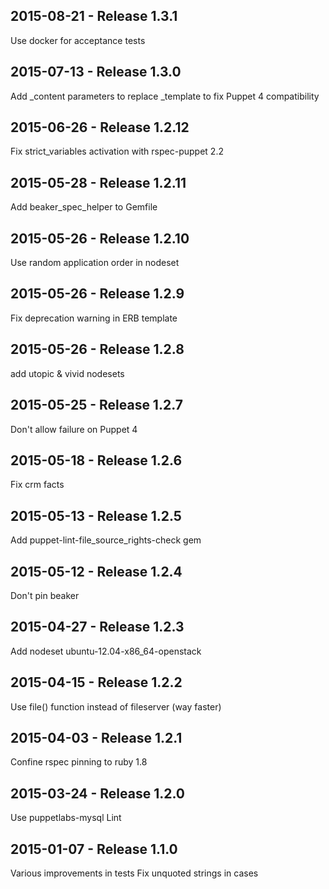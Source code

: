 ## 2015-08-21 - Release 1.3.1

Use docker for acceptance tests

## 2015-07-13 - Release 1.3.0

Add _content parameters to replace _template to fix Puppet 4 compatibility

## 2015-06-26 - Release 1.2.12

Fix strict_variables activation with rspec-puppet 2.2

## 2015-05-28 - Release 1.2.11

Add beaker_spec_helper to Gemfile

## 2015-05-26 - Release 1.2.10

Use random application order in nodeset

## 2015-05-26 - Release 1.2.9

Fix deprecation warning in ERB template

## 2015-05-26 - Release 1.2.8

add utopic & vivid nodesets

## 2015-05-25 - Release 1.2.7

Don't allow failure on Puppet 4

## 2015-05-18 - Release 1.2.6

Fix crm facts

## 2015-05-13 - Release 1.2.5

Add puppet-lint-file_source_rights-check gem

## 2015-05-12 - Release 1.2.4

Don't pin beaker

## 2015-04-27 - Release 1.2.3

Add nodeset ubuntu-12.04-x86_64-openstack

## 2015-04-15 - Release 1.2.2

Use file() function instead of fileserver (way faster)

## 2015-04-03 - Release 1.2.1

Confine rspec pinning to ruby 1.8

## 2015-03-24 - Release 1.2.0

Use puppetlabs-mysql
Lint

## 2015-01-07 - Release 1.1.0

Various improvements in tests
Fix unquoted strings in cases
